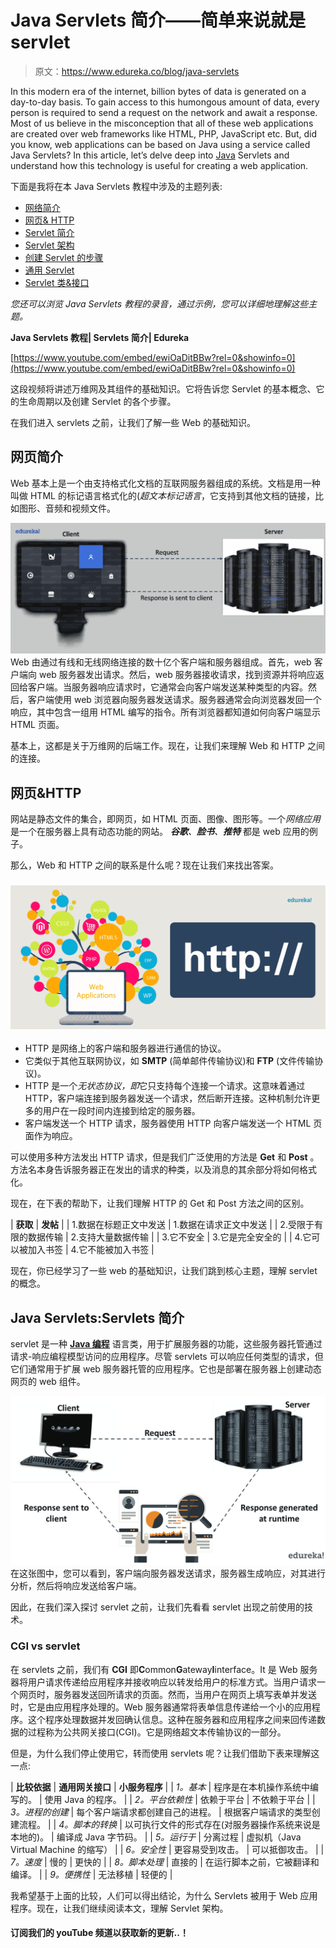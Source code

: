 # Java Servlets 简介——简单来说就是 servlet

> 原文：<https://www.edureka.co/blog/java-servlets>

In this modern era of the internet, billion bytes of data is generated on a day-to-day basis. To gain access to this humongous amount of data, every person is required to send a request on the network and await a response. Most of us believe in the misconception that all of these web applications are created over web frameworks like HTML, PHP, JavaScript etc. But, did you know, web applications can be based on Java using a service called Java Servlets? In this article, let’s delve deep into [Java](https://www.edureka.co/blog/advanced-java-tutorial) Servlets and understand how this technology is useful for creating a web application.

下面是我将在本 Java Servlets 教程中涉及的主题列表:

*   [网络简介](#Web)
*   [网页& HTTP](#Http)
*   [Servlet 简介](#Servlet)
*   [Servlet 架构](#ServletArchitecture)
*   [创建 Servlet 的步骤](#StepstoCreateServlet)
*   [通用 Servlet](#GenericServlet)
*   [Servlet 类&接口](#ServletClasses&Interfaces)

*您还可以浏览 Java Servlets 教程的录音，通过示例，您可以详细地理解这些主题。*

**Java Servlets 教程| Servlets 简介| Edureka**



[https://www.youtube.com/embed/ewiOaDitBBw?rel=0&showinfo=0](https://www.youtube.com/embed/ewiOaDitBBw?rel=0&showinfo=0)

这段视频将讲述万维网及其组件的基础知识。它将告诉您 Servlet 的基本概念、它的生命周期以及创建 Servlet 的各个步骤。

在我们进入 servlets 之前，让我们了解一些 Web 的基础知识。

## **网页简介**

Web 基本上是一个由支持格式化文档的互联网服务器组成的系统。文档是用一种叫做 HTML 的标记语言格式化的(*超文本标记语言*，它支持到其他文档的链接，比如图形、音频和视频文件。

![Introduction to Web-Java Servlets-Edureka](img/9950088da06e8cbf187807d08463c248.png) Web 由通过有线和无线网络连接的数十亿个客户端和服务器组成。首先，web 客户端向 web 服务器发出请求。然后，web 服务器接收请求，找到资源并将响应返回给客户端。当服务器响应请求时，它通常会向客户端发送某种类型的内容。然后，客户端使用 web 浏览器向服务器发送请求。服务器通常会向浏览器发回一个响应，其中包含一组用 HTML 编写的指令。所有浏览器都知道如何向客户端显示 HTML 页面。

基本上，这都是关于万维网的后端工作。现在，让我们来理解 Web 和 HTTP 之间的连接。

## **网页&HTTP**

网站是静态文件的集合，即网页，如 HTML 页面、图像、图形等。一个*网络应用*是一个在服务器上具有动态功能的网站。 ***谷歌**、**脸书**、**推特*** 都是 web 应用的例子。

那么，Web 和 HTTP 之间的联系是什么呢？现在让我们来找出答案。

### **![Web & Http-Java Servlets-Edureka](img/51b879f62628dee5b9083730b535f1ef.png)**

*   HTTP 是网络上的客户端和服务器进行通信的协议。
*   它类似于其他互联网协议，如 **SMTP** (简单邮件传输协议)和 **FTP** (文件传输协议)。
*   HTTP 是一个*无状态协议，即*它只支持每个连接一个请求。这意味着通过 HTTP，客户端连接到服务器发送一个请求，然后断开连接。这种机制允许更多的用户在一段时间内连接到给定的服务器。
*   客户端发送一个 HTTP 请求，服务器使用 HTTP 向客户端发送一个 HTML 页面作为响应。

可以使用多种方法发出 HTTP 请求，但是我们广泛使用的方法是 **Get** 和 **Post** 。方法名本身告诉服务器正在发出的请求的种类，以及消息的其余部分将如何格式化。

现在，在下表的帮助下，让我们理解 HTTP 的 Get 和 Post 方法之间的区别。

| **获取** | **发帖** |
| 1.数据在标题正文中发送 | 1.数据在请求正文中发送 |
| 2.受限于有限的数据传输 | 2.支持大量数据传输 |
| 3.它不安全 | 3.它是完全安全的 |
| 4.它可以被加入书签 | 4.它不能被加入书签 |

现在，你已经学习了一些 web 的基础知识，让我们跳到核心主题，理解 servlet 的概念。

## **Java Servlets:Servlets 简介**

servlet 是一种 **[Java 编程](https://www.edureka.co/blog/java-tutorial/)** 语言类，用于扩展服务器的功能，这些服务器托管通过请求-响应编程模型访问的应用程序。尽管 servlets 可以响应任何类型的请求，但它们通常用于扩展 web 服务器托管的应用程序。它也是部署在服务器上创建动态网页的 web 组件。

![Servlets-Introduction to Java Servlets - Edureka](img/ba8eda0e15f63c3d3aa22ba8684cb65d.png)在这张图中，您可以看到，客户端向服务器发送请求，服务器生成响应，对其进行分析，然后将响应发送给客户端。

因此，在我们深入探讨 servlet 之前，让我们先看看 servlet 出现之前使用的技术。

### **CGI vs servlet**

在 servlets 之前，我们有 **CGI** 即**C**ommon**G**ateway**I**interface。It 是 Web 服务器将用户请求传递给应用程序并接收响应以转发给用户的标准方式。当用户请求一个网页时，服务器发送回所请求的页面。然而，当用户在网页上填写表单并发送时，它是由应用程序处理的。Web 服务器通常将表单信息传递给一个小的应用程序。这个程序处理数据并发回确认信息。这种在服务器和应用程序之间来回传递数据的过程称为公共网关接口(CGI)。它是网络超文本传输协议的一部分。

但是，为什么我们停止使用它，转而使用 servlets 呢？让我们借助下表来理解这一点:

| **比较依据** | **通用网关接口** | **小服务程序** |
| *1。基本* | 程序是在本机操作系统中编写的。 | 使用 Java 的程序。 |
| *2。平台依赖性* | 依赖于平台 | 不依赖于平台 |
| *3。进程的创建* | 每个客户端请求都创建自己的进程。 | 根据客户端请求的类型创建流程。 |
| *4。脚本的转换* | 以可执行文件的形式存在(对服务器操作系统来说是本地的)。 | 编译成 Java 字节码。 |
| *5。运行于* | 分离过程 | 虚拟机（Java Virtual Machine 的缩写） |
| *6。安全性* | 更容易受到攻击。 | 可以抵御攻击。 |
| *7。速度* | 慢的 | 更快的 |
| *8。脚本处理* | 直接的 | 在运行脚本之前，它被翻译和编译。 |
| *9。便携性* | 无法移植 | 轻便的 |

我希望基于上面的比较，人们可以得出结论，为什么 Servlets 被用于 Web 应用程序。现在，让我们继续阅读本文，理解 Servlet 架构。

 #### 订阅我们的 youTube 频道以获取新的更新..！